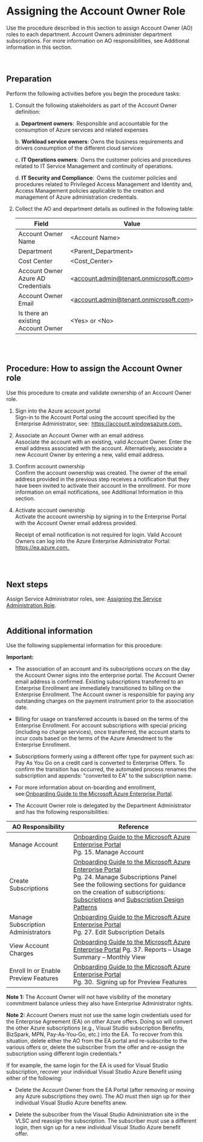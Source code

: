 # Assigning the Account Owner Role 

Use the procedure described in this section to assign Account Owner (AO) roles to each department. Account Owners administer 
department subscriptions. For more information on AO responsibilities, see Additional information in this section.   
<br />
<br />
  
## Preparation
Perform the following activities before you begin the procedure tasks:  

1. Consult the following stakeholders as part of the Account Owner definition:  

   a.  **Department owners**:  Responsible and accountable for the consumption of Azure services and related expenses  


   b.  **Workload service owners**: Owns the business requirements and drivers consumption of the different cloud services  


   c.  **IT Operations owners**:  Owns the customer policies and procedures related to IT Service Management and continuity of 
   operations.  


   d.  **IT Security and Compliance**:  Owns the customer policies and procedures related to Privileged Access Management and 
   Identity and, Access Management policies applicable to the creation and management of Azure administration credentials.  


 2. Collect the AO and department details as outlined in the following table:  

    | Field | Value |
    |------------------------------|----------------------------|
    | Account Owner Name   | \<Account Name\>   | 
    | Department   | \<Parent_Department\> | 
    | Cost Center  | \<Cost_Center\>  | 
    | Account Owner Azure AD Credentials    | \<account.admin@tenant.onmicrosoft.com\> | 
    | Account Owner Email | \<account.admin@tenant.onmicrosoft.com\>  | 
    | Is there an existing Account Owner   | \<Yes\> or \<No\> | 
<br />
<br />


## Procedure: How to assign the Account Owner role  
Use this procedure to create and validate ownership of an Account Owner role.    

1. Sign into the Azure account portal  
    Sign-in to the Account Portal using the account specified by the Enterprise Administrator, see:  https://account.windowsazure.com.  
    
2. Associate an Account Owner with an email address  
    Associate the account with an existing, valid Account Owner. Enter the email address associated with the account. Alternatively, 
associate a new Account Owner by entering a new, valid email address.  

3. Confirm account ownership  
    Confirm the account ownership was created. The owner of the email address provided in the previous step receives a notification 
that they have been invited to activate their account in the enrollment.  For more information on email notifications, see Additional 
Information in this section.  

4. Activate account ownership  
    Activate the account ownership by signing in to the Enterprise Portal with the Account Owner email address provided.   
    
    Receipt of email notification is not required for login. Valid Account Owners can log into the Azure Enterprise Administrator Portal: 
https://ea.azure.com.  
<br />
<br />

## Next steps  
Assign Service Administrator roles, see: [Assigning the Service Administration Role](1.4-Assigning-the-Service-Administrator-Role.md).  
<br />
<br />

## Additional information  
Use the following supplemental information for this procedure:  

**Important:**
- The association of an account and its subscriptions occurs on the day the Account Owner signs into the enterprise portal. The Account 
Owner email address is confirmed. Existing subscriptions transferred to an Enterprise Enrollment are immediately transitioned to 
billing on the Enterprise Enrollment. The Account owner is responsible for paying any outstanding charges on the payment 
instrument prior to the association date.   

- Billing for usage on transferred accounts is based on the terms of the Enterprise Enrollment. For account subscriptions with special 
pricing (including no charge services), once transferred, the account starts to incur costs based on the terms of the Azure 
Amendment to the Enterprise Enrollment.   
  
- Subscriptions formerly using a different offer type for payment such as: Pay As You Go on a credit card is converted to Enterprise 
Offers. To confirm the transition has occurred, the automated process renames the subscription and appends: "converted to EA" to 
the subscription name.   

- For more information about on-boarding and enrollment, see:[Onboarding Guide to the Microsoft Azure Enterprise Portal](https://eaportalonboardingvideos.blob.core.windows.net/onboardingvideos/AzureDirectEACustomerOnboardingGuide_En.pdf). 

- The Account Owner role is delegated by the Department Administrator and has the following responsibilities:  


| __AO Responsibility__ | __Reference__ |
|------------------------------|----------------------------|
| Manage Account   | [Onboarding Guide to the Microsoft Azure Enterprise Portal](https://eaportalonboardingvideos.blob.core.windows.net/onboardingvideos/AzureDirectEACustomerOnboardingGuide_En.pdf) </br> Pg. 15. Manage Account   | 
| Create Subscriptions | [Onboarding Guide to the Microsoft Azure Enterprise Portal](https://eaportalonboardingvideos.blob.core.windows.net/onboardingvideos/AzureDirectEACustomerOnboardingGuide_En.pdf) </br> Pg. 24. Manage Subscriptions Panel </br> See the following sections for guidance on the creation of subscriptions:  [Subscriptions](2.0-Defining-Subscriptions-and-Patterns.md) and [Subscription Design Patterns](2.1-Designing-the-Subscription.md)| 
| Manage Subscription Administrators   | [Onboarding Guide to the Microsoft Azure Enterprise Portal](https://eaportalonboardingvideos.blob.core.windows.net/onboardingvideos/AzureDirectEACustomerOnboardingGuide_En.pdf) </br> Pg. 27. Edit Subscription Details | 
| View Account Charges   | [Onboarding Guide to the Microsoft Azure Enterprise Portal](https://eaportalonboardingvideos.blob.core.windows.net/onboardingvideos/AzureDirectEACustomerOnboardingGuide_En.pdf) Pg. 37. Reports – Usage Summary – Monthly View   | 
| Enroll In or Enable Preview Features   | [Onboarding Guide to the Microsoft Azure Enterprise Portal](https://eaportalonboardingvideos.blob.core.windows.net/onboardingvideos/AzureDirectEACustomerOnboardingGuide_En.pdf) </br> Pg. 30.  Signing up for Preview Features   | 


**Note 1:** The Account Owner will not have visibility of the monetary commitment balance unless they also have Enterprise 
Administrator rights. 


**Note 2:** Account Owners must not use the same login credentials used for the Enterprise Agreement (EA) on other Azure offers. 
Doing so will convert the other Azure subscriptions (e.g., Visual Studio subscription Benefits, BizSpark, MPN, Pay-As-You-Go, etc.) into the EA.  To recover from this situation, delete either the AO from the EA portal and re-subscribe to the various offers or, delete the 
subscriber from the offer and re-assign the subscription using different login credentials.*  


If for example, the same login for the EA is used for Visual Studio subscription, recover your individual Visual Studio Azure Benefit 
using either of the following:  
 
   - Delete the Account Owner from the EA Portal (after removing or moving any Azure subscriptions they own). The AO must then 
   sign up for their individual Visual Studio Azure benefits anew.  


   - Delete the subscriber from the Visual Studio Administration site in the VLSC and reassign the subscription. The subscriber must 
   use a different login, then sign up for a new individual Visual Studio Azure benefit offer.   



  
